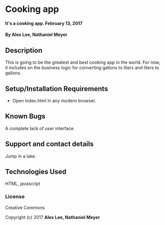 # Cooking app

#### It's a cooking app. February 13, 2017

#### By Alex Lee, Nathaniel Meyer

## Description

This is going to be the greatest and best cooking app in the world. For now, it includes on the business logic for converting gallons to liters and liters to gallons.

## Setup/Installation Requirements

* Open index.html in any modern browser.

## Known Bugs

A complete lack of user interface.

## Support and contact details

Jump in a lake.

## Technologies Used

HTML, javascript

### License

Creative Commons

Copyright (c) 2017 **Alex Lee, Nathaniel Meyer**
